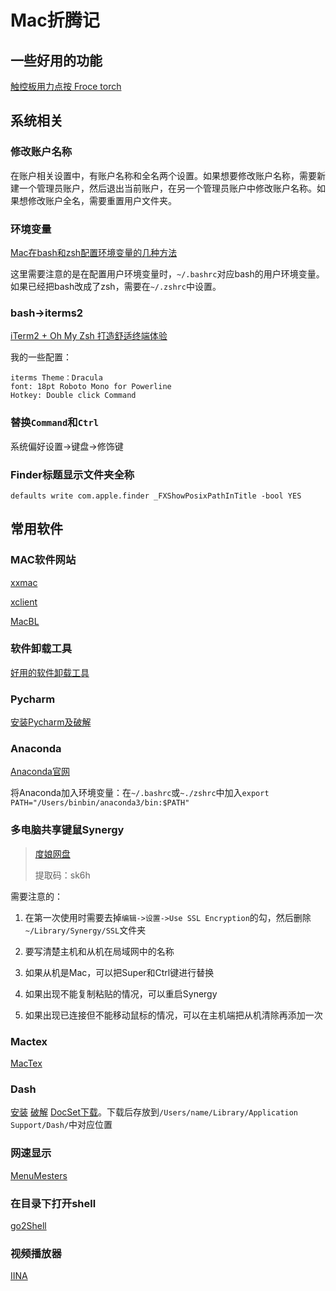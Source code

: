 # Mac折腾记

## 一些好用的功能
[触控板用力点按 Froce torch](https://www.macdaxue.com/force-touch/)

## 系统相关

### 修改账户名称
在账户相关设置中，有账户名称和全名两个设置。如果想要修改账户名称，需要新建一个管理员账户，然后退出当前账户，在另一个管理员账户中修改账户名称。如果想修改账户全名，需要重置用户文件夹。

### 环境变量

[Mac在bash和zsh配置环境变量的几种方法](https://www.jianshu.com/p/020f3d02f538)

这里需要注意的是在配置用户环境变量时，`~/.bashrc`对应bash的用户环境变量。如果已经把bash改成了zsh，需要在`~/.zshrc`中设置。

### bash->iterms2

[iTerm2 + Oh My Zsh 打造舒适终端体验](https://www.jianshu.com/p/9c3439cc3bdb)

我的一些配置：

```text
iterms Theme：Dracula
font: 18pt Roboto Mono for Powerline
Hotkey: Double click Command
```

### 替换`Command`和`Ctrl`
系统偏好设置->键盘->修饰键

### Finder标题显示文件夹全称
`defaults write com.apple.finder _FXShowPosixPathInTitle -bool YES`

## 常用软件

### MAC软件网站
[xxmac](https://www.xxmac.com/)

[xclient](https://xclient.info/)

[MacBL](https://www.macbl.com/)

### 软件卸载工具
[好用的软件卸载工具](https://segmentfault.com/a/1190000005035742)

### Pycharm
[安装Pycharm及破解](https://zhile.io/2018/08/17/jetbrains-license-server-crack.html)

### Anaconda
[Anaconda官网](https://www.anaconda.com/distribution/)

将Anaconda加入环境变量：在`~/.bashrc`或`~./zshrc`中加入`export PATH="/Users/binbin/anaconda3/bin:$PATH"`

### 多电脑共享键鼠Synergy
> [度娘网盘](https://pan.baidu.com/s/1PV_aY2BdgqmeFI5vLsEBXA)
>
> 提取码：sk6h

需要注意的：

1. 在第一次使用时需要去掉`编辑->设置->Use SSL Encryption`的勾，然后删除`~/Library/Synergy/SSL`文件夹

2. 要写清楚主机和从机在局域网中的名称

3. 如果从机是Mac，可以把Super和Ctrl键进行替换

4. 如果出现不能复制粘贴的情况，可以重启Synergy

5. 如果出现已连接但不能移动鼠标的情况，可以在主机端把从机清除再添加一次


### Mactex
[MacTex](http://www.tug.org/mactex/)

### Dash
[安装](https://kapeli.com/dash)
[破解](https://kakarot.net/cgi-bin/dash-macos-license)
[DocSet下载](https://github.com/Kapeli/feeds)。下载后存放到`/Users/name/Library/Application Support/Dash/`中对应位置

### 网速显示
[MenuMesters](https://github.com/yujitach/MenuMeters)

### 在目录下打开shell
[go2Shell](https://zipzapmac.com/Go2Shell)

### 视频播放器
[IINA](https://iina.io/)